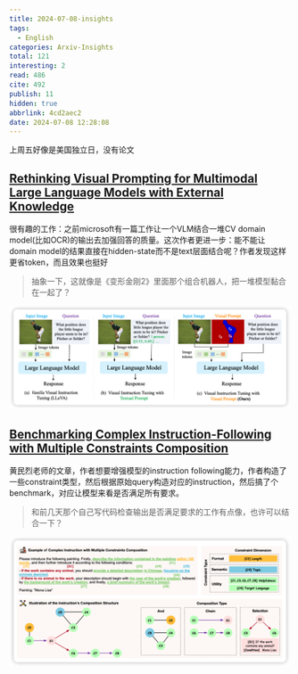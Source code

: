 ```yaml
---
title: 2024-07-08-insights
tags:
  - English
categories: Arxiv-Insights
total: 121
interesting: 2
read: 486
cite: 492
publish: 11
hidden: true
abbrlink: 4cd2aec2
date: 2024-07-08 12:28:08
---
```


上周五好像是美国独立日，没有论文

## [Rethinking Visual Prompting for Multimodal Large Language Models with External Knowledge](https://arxiv.org/pdf/2407.04681)

很有趣的工作：之前microsoft有一篇工作让一个VLM结合一堆CV domain model(比如OCR)的输出去加强回答的质量。这次作者更进一步：能不能让domain model的结果直接在hidden-state而不是text层面结合呢？作者发现这样更省token，而且效果也挺好

> 抽象一下，这就像是《变形金刚2》里面那个组合机器人，把一堆模型黏合在一起了？

<img src="../../files/images/arxiv-insights/2024-07-08-07-12/visual-prompt.png"  >



## [Benchmarking Complex Instruction-Following with Multiple Constraints Composition](https://arxiv.org/pdf/2407.03978)

黄民烈老师的文章，作者想要增强模型的instruction following能力，作者构造了一些constraint类型，然后根据原始query构造对应的instruction，然后搞了个benchmark，对应让模型来看是否满足所有要求。

> 和前几天那个自己写代码检查输出是否满足要求的工作有点像，也许可以结合一下？

<img src="../../files/images/arxiv-insights/2024-07-08-07-12/constraint.png"  >
